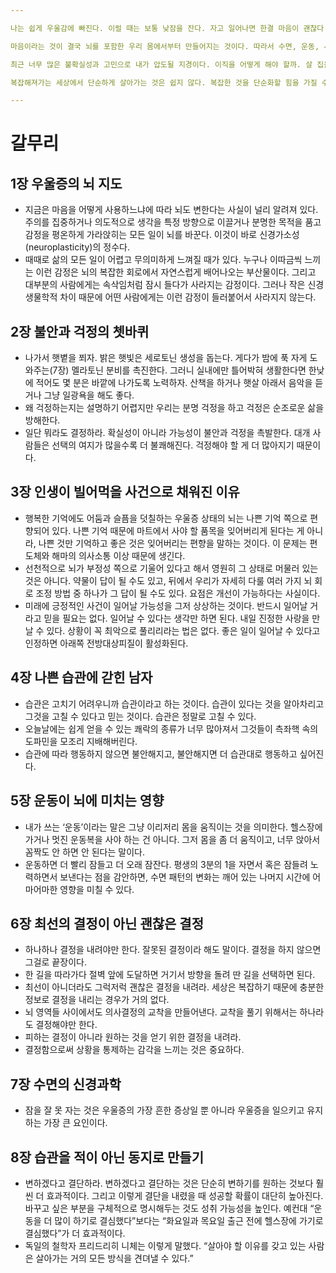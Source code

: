 ```yaml
---

나는 쉽게 우울감에 빠진다. 이럴 때는 보통 낮잠을 잔다. 자고 일어나면 한결 마음이 괜찮다.

마음이라는 것이 결국 뇌를 포함한 우리 몸에서부터 만들어지는 것이다. 따라서 수면, 운동, 사회활동으로 얼마든지 우울감을 극복할 수 있다는 것이 책의 내용이다. 우울감에 빠지는 것이 결국 뇌의 동작과 호르몬에 관련한 것임을 밝히고, 이를 효과적으로 다루는 방법을 이야기한다. 가능성과 불안이 걱정을 촉발하지 않도록, 완벽한 결정보다는 괜찮은 결정이라도 좋으니 내려보도록 하자.

최근 너무 많은 불확실성과 고민으로 내가 압도될 지경이다. 이직을 어떻게 해야 할까. 살 집을 어떻게 구해야 할까. 다양한 고민들과 선택의 순간들이 펼쳐진다. 5년 전만 해도 모아둔 돈도 없고, 월급도 적었기에 그냥 최소한의 집을 알아보는 데 집중했고 결과적으로 반지하살이를 2년 했다. 당시에 큰 고민을 하지는 않았다. 하지만 지금은 얼마까지 빚을 낼 것이며, 현금을 얼마까지 집에 묶을 것인지 매일 고민하고 시시각각 없어지는 전세 매물에 정신이 없다. 행복한 고민이긴 하지만, 생각 외로 복잡하고 골치 아프다.

복잡해져가는 세상에서 단순하게 살아가는 것은 쉽지 않다. 복잡한 것을 단순화할 힘을 가질 수 있도록, 내가 우울하지 않도록.

---
```


# 갈무리

## 1장 우울증의 뇌 지도

- 지금은 마음을 어떻게 사용하느냐에 따라 뇌도 변한다는 사실이 널리 알려져 있다. 주의를 집중하거나 의도적으로 생각을 특정 방향으로 이끌거나 분명한 목적을 품고 감정을 평온하게 가라앉히는 모든 일이 뇌를 바꾼다. 이것이 바로 신경가소성(neuroplasticity)의 정수다.
- 때때로 삶의 모든 일이 어렵고 무의미하게 느껴질 때가 있다. 누구나 이따금씩 느끼는 이런 감정은 뇌의 복잡한 회로에서 자연스럽게 배어나오는 부산물이다. 그리고 대부분의 사람에게는 속삭임처럼 잠시 들다가 사라지는 감정이다. 그러나 작은 신경생물학적 차이 때문에 어떤 사람에게는 이런 감정이 들러붙어서 사라지지 않는다.

## 2장 불안과 걱정의 쳇바퀴

- 나가서 햇볕을 쬐자. 밝은 햇빛은 세로토닌 생성을 돕는다. 게다가 밤에 푹 자게 도와주는(7장) 멜라토닌 분비를 촉진한다. 그러니 실내에만 틀어박혀 생활한다면 한낮에 적어도 몇 분은 바깥에 나가도록 노력하자. 산책을 하거나 햇살 아래서 음악을 듣거나 그냥 일광욕을 해도 좋다.
- 왜 걱정하는지는 설명하기 어렵지만 우리는 분명 걱정을 하고 걱정은 순조로운 삶을 방해한다.
- 일단 뭐라도 결정하라. 확실성이 아니라 가능성이 불안과 걱정을 촉발한다. 대개 사람들은 선택의 여지가 많을수록 더 불쾌해진다. 걱정해야 할 게 더 많아지기 때문이다.

## 3장 인생이 빌어먹을 사건으로 채워진 이유

- 행복한 기억에도 어둠과 슬픔을 덧칠하는 우울증 상태의 뇌는 나쁜 기억 쪽으로 편향되어 있다. 나쁜 기억 때문에 마트에서 사야 할 품목을 잊어버리게 된다는 게 아니라, 나쁜 것만 기억하고 좋은 것은 잊어버리는 편향을 말하는 것이다. 이 문제는 편도체와 해마의 의사소통 이상 때문에 생긴다.
- 선천적으로 뇌가 부정성 쪽으로 기울어 있다고 해서 영원히 그 상태로 머물러 있는 것은 아니다. 약물이 답이 될 수도 있고, 뒤에서 우리가 자세히 다룰 여러 가지 뇌 회로 조정 방법 중 하나가 그 답이 될 수도 있다. 요점은 개선이 가능하다는 사실이다.
- 미래에 긍정적인 사건이 일어날 가능성을 그저 상상하는 것이다. 반드시 일어날 거라고 믿을 필요는 없다. 일어날 수 있다는 생각만 하면 된다. 내일 진정한 사랑을 만날 수 있다. 상황이 꼭 최악으로 풀리리라는 법은 없다. 좋은 일이 일어날 수 있다고 인정하면 아래쪽 전방대상피질이 활성화된다.

## 4장 나쁜 습관에 갇힌 남자

- 습관은 고치기 어려우니까 습관이라고 하는 것이다. 습관이 있다는 것을 알아차리고 그것을 고칠 수 있다고 믿는 것이다. 습관은 정말로 고칠 수 있다.
- 오늘날에는 쉽게 얻을 수 있는 쾌락의 종류가 너무 많아져서 그것들이 측좌핵 속의 도파민을 모조리 지배해버린다.
- 습관에 따라 행동하지 않으면 불안해지고, 불안해지면 더 습관대로 행동하고 싶어진다.

## 5장 운동이 뇌에 미치는 영향

- 내가 쓰는 ‘운동’이라는 말은 그냥 이리저리 몸을 움직이는 것을 의미한다. 헬스장에 가거나 멋진 운동복을 사야 하는 건 아니다. 그저 몸을 좀 더 움직이고, 너무 앉아서 꼼짝도 안 하면 안 된다는 말이다.
- 운동하면 더 빨리 잠들고 더 오래 잠잔다. 평생의 3분의 1을 자면서 혹은 잠들려 노력하면서 보낸다는 점을 감안하면, 수면 패턴의 변화는 깨어 있는 나머지 시간에 어마어마한 영향을 미칠 수 있다.

## 6장 최선의 결정이 아닌 괜찮은 결정

- 하나하나 결정을 내려야만 한다. 잘못된 결정이라 해도 말이다. 결정을 하지 않으면 그걸로 끝장이다.
- 한 길을 따라가다 절벽 앞에 도달하면 거기서 방향을 돌려 딴 길을 선택하면 된다.
- 최선이 아니더라도 그럭저럭 괜찮은 결정을 내려라. 세상은 복잡하기 때문에 충분한 정보로 결정을 내리는 경우가 거의 없다.
- 뇌 영역들 사이에서도 의사결정의 교착을 만들어낸다. 교착을 풀기 위해서는 하나라도 결정해야만 한다.
- 피하는 결정이 아니라 원하는 것을 얻기 위한 결정을 내려라.
- 결정함으로써 상황을 통제하는 감각을 느끼는 것은 중요하다.

## 7장 수면의 신경과학

- 잠을 잘 못 자는 것은 우울증의 가장 흔한 증상일 뿐 아니라 우울증을 일으키고 유지하는 가장 큰 요인이다.

## 8장 습관을 적이 아닌 동지로 만들기

- 변하겠다고 결단하라. 변하겠다고 결단하는 것은 단순히 변하기를 원하는 것보다 훨씬 더 효과적이다. 그리고 이렇게 결단을 내렸을 때 성공할 확률이 대단히 높아진다. 바꾸고 싶은 부분을 구체적으로 명시해두는 것도 성취 가능성을 높인다. 예컨대 “운동을 더 많이 하기로 결심했다”보다는 “화요일과 목요일 출근 전에 헬스장에 가기로 결심했다”가 더 효과적이다.
- 독일의 철학자 프리드리히 니체는 이렇게 말했다. “살아야 할 이유를 갖고 있는 사람은 살아가는 거의 모든 방식을 견뎌낼 수 있다.”